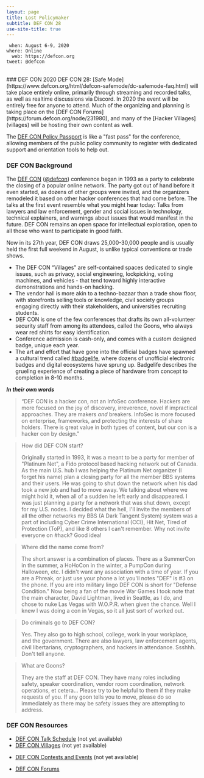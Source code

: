 ```yaml
---
layout: page
title: Lost Policymaker
subtitle: DEF CON 28
use-site-title: true
---
```


```
 when: August 6-9, 2020
where: Online
  web: https://defcon.org
tweet: @defcon
```
<br />
### DEF CON 2020
DEF CON 28: [Safe Mode](https://www.defcon.org/html/defcon-safemode/dc-safemode-faq.html) will take place entirely online, primarily through streaming and recorded talks, as well as realtime discussions via Discord. In 2020 the event will be entirely free for anyone to attend. Much of the organizing and planning is taking place on the [DEF CON Forums](https://forum.defcon.org/node/231980), and many of the [Hacker Villages](villages) will be hosting their own content as well.

The [DEF CON Policy Passport](https://bit.ly/DC28PolicyReg) is like a "fast pass" for the conference, allowing members of the public policy community to register with dedicated support and orientation tools to help out.

### DEF CON Background
The [DEF CON](https://defcon.org) ([@defcon](https://twitter.com/defcon)) conference began in 1993 as a party to celebrate the closing of a popular online network. The party got out of hand before it even started, as dozens of other groups were invited, and the organizers remodeled it based on other hacker conferences that had come before. The talks at the first event resemble what you might hear today: Talks from lawyers and law enforcement, gender and social issues in technology, technical explainers, and warnings about issues that would manifest in the future. DEF CON remains an open space for intellectual exploration, open to all those who want to participate in good faith.

Now in its 27th year, DEF CON draws 25,000-30,000 people and is usually held the first full weekend in August, is unlike typical conventions or trade shows.

 * The DEF CON “Villages” are self-contained spaces dedicated to single issues, such as privacy, social engineering, lockpicking, voting machines, and vehicles - that tend toward highly interactive demonstrations and hands-on hacking.
 * The vendor hall is more akin to a techno-bazaar than a trade show floor, with storefronts selling tools or knowledge, civil society groups engaging directly with their stakeholders, and universities recruiting students.
 * DEF CON is one of the few conferences that drafts its own all-volunteer security staff from among its attendees, called the Goons, who always wear red shirts for easy identification.
 * Conference admission is cash-only, and comes with a custom designed badge, unique each year.
 * The art and effort that have gone into the official badges have spawned a cultural trend called <a href="https://twitter.com/hashtag/badgelife">#badgelife</a>, where dozens of unofficial electronic badges and digital ecosystems have sprung up. Badgelife describes the grueling experience of creating a piece of hardware from concept to completion in 8-10 months.

***In their own words***
>“DEF CON is a hacker con, not an InfoSec conference. Hackers are more focused on the joy of discovery, irreverence, novel if impractical approaches. They are makers *and* breakers. InfoSec is more focused on enterprise, frameworks, and protecting the interests of share holders. There is great value in both types of content, but our con is a hacker con by design.”

>How did DEF CON start?
>
>Originally started in 1993, it was a meant to be a party for member of "Platinum Net", a Fido protocol based hacking network out of Canada. As the main U.S. hub I was helping the Platinum Net organizer (I forget his name) plan a closing party for all the member BBS systems and their users. He was going to shut down the network when his dad took a new job and had to move away. We talking about where we might hold it, when all of a sudden he left early and disappeared. I was just planning a party for a network that was shut down, except for my U.S. nodes. I decided what the hell, I'll invite the members of all the other networks my BBS (A Dark Tangent System) system was a part of including Cyber Crime International (CCI), Hit Net, Tired of Protection (ToP), and like 8 others I can't remember. Why not invite everyone on #hack? Good idea!

>Where did the name come from?
>
>The short answer is a combination of places. There as a SummerCon in the summer, a HoHoCon in the winter, a PumpCon during Halloween, etc. I didn't want any association with a time of year. If you are a Phreak, or just use your phone a lot you'll notes "DEF" is #3 on the phone. If you are into military lingo DEF CON is short for "Defense Condition." Now being a fan of the movie War Games I took note that the main character, David Lightman, lived in Seattle, as I do, and chose to nuke Las Vegas with W.O.P.R. when given the chance. Well I knew I was doing a con in Vegas, so it all just sort of worked out.

>Do criminals go to DEF CON?
>
>Yes. They also go to high school, college, work in your workplace, and the government. There are also lawyers, law enforcement agents, civil libertarians, cryptographers, and hackers in attendance. Ssshhh. Don't tell anyone.

>What are Goons?
>
>They are the staff at DEF CON. They have many roles including safety, speaker coordination, vendor room coordination, network operations, et cetera... Please try to be helpful to them if they make requests of you. If any goon tells you to move, please do so immediately as there may be safety issues they are attempting to address.

### DEF CON Resources
* [DEF CON Talk Schedule](#) (not yet available)
* [DEF CON Villages](#) (not yet available)
<!-- * [Official DEF CON Parties](https://www.defcon.org/html/defcon-27/dc-27-parties.html) !-->
* [DEF CON Contests and Events](#) (not yet available)
<!-- * [DEF CON Maps](https://www.defcon.org/html/defcon-27/dc-27-venue.html) !-->
* [DEF CON Forums](https://forum.defcon.org/node/231980)
